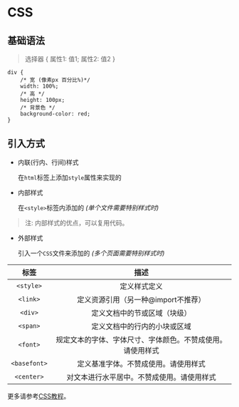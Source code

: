 # CSS

## 基础语法

> 选择器 { 属性1: 值1; 属性2: 值2 }

```
div {
    /* 宽 (像素px 百分比%)*/
    width: 100%;
    /* 高 */
    height: 100px;
    /* 背景色 */
    background-color: red;
}
```

## 引入方式

- 内联(行内、行间)样式

    在`html`标签上添加`style`属性来实现的

- 内部样式

    在`<style>`标签内添加的 *(单个文件需要特别样式时)*

> 注: 内部样式的优点，可以复用代码。

- 外部样式

    引入一个`CSS`文件来添加的 *(多个页面需要特别样式时)*

|标签|描述|
|:---:|:---:|
|`<style>`|定义样式定义|
|`<link>`|定义资源引用（另一种@import不推荐）|
|`<div>`|定义文档中的节或区域（块级）|
|`<span>`|定义文档中的行内的小块或区域|
|`<font>`|规定文本的字体、字体尺寸、字体颜色。不赞成使用。请使用样式|
|`<basefont>`|定义基准字体。不赞成使用。请使用样式|
|`<center>`|对文本进行水平居中。不赞成使用。请使用样式|

更多请参考[CSS教程](https://www.w3school.com.cn/css/index.asp)。

